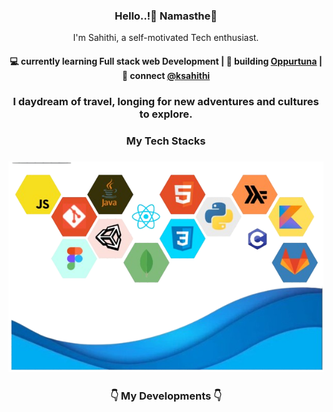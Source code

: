 <h3 align="center"> Hello..!👋 Namasthe🙏 </h3>
<p align="center">
I'm Sahithi, a self-motivated Tech enthusiast.
</p>

<h4 align="center">
💻 currently learning Full stack web Development | 🌱 building <a href="https://github.com/KVS-Sahithi/Opportunaa">Oppurtuna</a> | 💬 connect <a href="koppolsahithi@gmail.com">@ksahithi</a>
</h4>
<p  align="center">
</p>
<h3 align="center">
I daydream of travel, longing for new adventures and cultures to explore.
</h3>
<h3 align="center">
My Tech Stacks
</h3>
<h3 align="center">
<img src="https://github.com/KVS-Sahithi/KVS-Sahithi/blob/main/bg2-removebg-preview.png" alt="stacks"/>
</h3>
<h3 align="center"> 👇 My Developments 👇 </h3>

